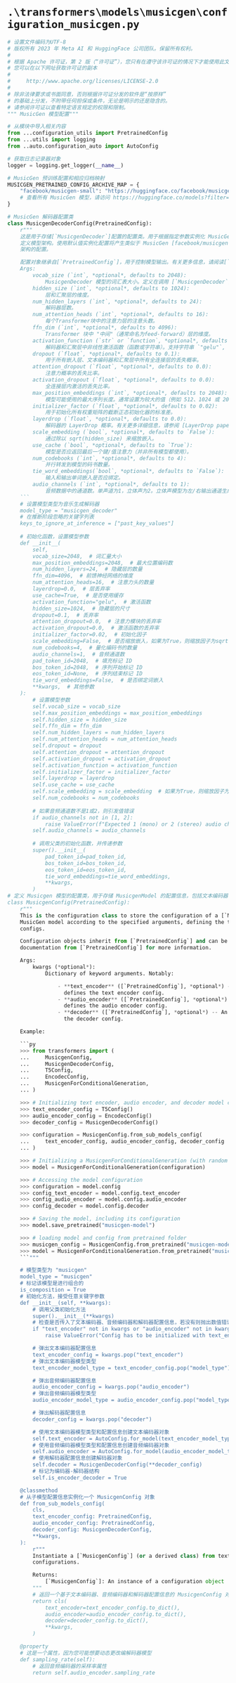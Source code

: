 # `.\transformers\models\musicgen\configuration_musicgen.py`

```py
# 设置文件编码为UTF-8
# 版权所有 2023 年 Meta AI 和 HuggingFace 公司团队。保留所有权利。
#
# 根据 Apache 许可证，第 2 版（“许可证”），您只有在遵守该许可证的情况下才能使用此文件。
# 您可以在以下网址获取许可证的副本
#
#     http://www.apache.org/licenses/LICENSE-2.0
#
# 除非法律要求或书面同意，否则根据许可证分发的软件是“按原样”
# 的基础上分发，不附带任何担保或条件，无论是明示的还是隐含的。
# 请参阅许可证以查看特定语言规定的权限和限制。
""" MusicGen 模型配置"""

# 从模块中导入相关内容
from ...configuration_utils import PretrainedConfig
from ...utils import logging
from ..auto.configuration_auto import AutoConfig

# 获取日志记录器对象
logger = logging.get_logger(__name__)

# MusicGen 预训练配置和相应归档映射
MUSICGEN_PRETRAINED_CONFIG_ARCHIVE_MAP = {
    "facebook/musicgen-small": "https://huggingface.co/facebook/musicgen-small/resolve/main/config.json",
    # 查看所有 MusicGen 模型，请访问 https://huggingface.co/models?filter=musicgen
}

# MusicGen 解码器配置类
class MusicgenDecoderConfig(PretrainedConfig):
    r"""
    这是用于存储[`MusicgenDecoder`]配置的配置类。用于根据指定参数实例化 MusicGen 解码器，
    定义模型架构。使用默认值实例化配置将产生类似于 MusicGen [facebook/musicgen-small](https://huggingface.co/facebook/musicgen-small)
    架构的配置。

    配置对象继承自[`PretrainedConfig`]，用于控制模型输出。有关更多信息，请阅读[`PretrainedConfig`]的文档。
    Args:
        vocab_size (`int`, *optional*, defaults to 2048):
            MusicgenDecoder 模型的词汇表大小。定义在调用 [`MusicgenDecoder`] 时可以表示的不同标记数量。
        hidden_size (`int`, *optional*, defaults to 1024):
            层和汇聚层的维度。
        num_hidden_layers (`int`, *optional*, defaults to 24):
            解码器层数。
        num_attention_heads (`int`, *optional*, defaults to 16):
            每个Transformer块中的注意力层的注意头数。
        ffn_dim (`int`, *optional*, defaults to 4096):
            Transformer 块中 "中间"（通常命名为feed-forward）层的维度。
        activation_function (`str` or `function`, *optional*, defaults to `"gelu"`):
            解码器和汇聚层中非线性激活函数（函数或字符串）。支持字符串 `"gelu"`, `"relu"`, `"silu"` 和 `"gelu_new"`。
        dropout (`float`, *optional*, defaults to 0.1):
            用于所有嵌入层、文本编码器和汇聚层中所有全连接层的丢失概率。
        attention_dropout (`float`, *optional*, defaults to 0.0):
            注意力概率的丢失比率。
        activation_dropout (`float`, *optional*, defaults to 0.0):
            全连接层内激活的丢失比率。
        max_position_embeddings (`int`, *optional*, defaults to 2048):
            模型可能使用的最大序列长度。通常设置为较大的值（例如 512、1024 或 2048）以防万一。
        initializer_factor (`float`, *optional*, defaults to 0.02):
            用于初始化所有权重矩阵的截断正态初始化器的标准差。
        layerdrop (`float`, *optional*, defaults to 0.0):
            解码器的 LayerDrop 概率。有关更多详细信息，请参阅 [LayerDrop paper](see https://arxiv.org/abs/1909.11556)。
        scale_embedding (`bool`, *optional*, defaults to `False`):
            通过除以 sqrt(hidden_size) 来缩放嵌入。
        use_cache (`bool`, *optional*, defaults to `True`):
            模型是否应返回最后一个键/值注意力（并非所有模型都使用）。
        num_codebooks (`int`, *optional*, defaults to 4):
            并行转发到模型的码书数量。
        tie_word_embeddings(`bool`, *optional*, defaults to `False`):
            输入和输出单词嵌入是否应绑定。
        audio_channels (`int`, *optional*, defaults to 1):
            音频数据中的通道数。单声道为1，立体声为2。立体声模型为左/右输出通道生成单独的音频流。单声道模型生成单个音频流输出。
    ```
    # 设置模型类型为音乐生成解码器
    model_type = "musicgen_decoder"
    # 在推断阶段忽略的关键字列表
    keys_to_ignore_at_inference = ["past_key_values"]
    
    # 初始化函数，设置模型参数
    def __init__(
        self,
        vocab_size=2048,  # 词汇量大小
        max_position_embeddings=2048,  # 最大位置编码数
        num_hidden_layers=24,  # 隐藏层的数量
        ffn_dim=4096,  # 前馈神经网络的维度
        num_attention_heads=16,  # 注意力头的数量
        layerdrop=0.0,  # 层丢弃率
        use_cache=True,  # 是否使用缓存
        activation_function="gelu",  # 激活函数
        hidden_size=1024,  # 隐藏层的尺寸
        dropout=0.1,  # 丢弃率
        attention_dropout=0.0,  # 注意力模块的丢弃率
        activation_dropout=0.0,  # 激活函数的丢弃率
        initializer_factor=0.02,  # 初始化因子
        scale_embedding=False,  # 是否缩放嵌入，如果为True，则缩放因子为sqrt(d_model)
        num_codebooks=4,  # 量化编码书的数量
        audio_channels=1,  # 音频通道数
        pad_token_id=2048,  # 填充标记 ID
        bos_token_id=2048,  # 序列开始标记 ID
        eos_token_id=None,  # 序列结束标记 ID
        tie_word_embeddings=False,  # 是否绑定词嵌入
        **kwargs,  # 其他参数
    ):
        # 设置模型参数
        self.vocab_size = vocab_size
        self.max_position_embeddings = max_position_embeddings
        self.hidden_size = hidden_size
        self.ffn_dim = ffn_dim
        self.num_hidden_layers = num_hidden_layers
        self.num_attention_heads = num_attention_heads
        self.dropout = dropout
        self.attention_dropout = attention_dropout
        self.activation_dropout = activation_dropout
        self.activation_function = activation_function
        self.initializer_factor = initializer_factor
        self.layerdrop = layerdrop
        self.use_cache = use_cache
        self.scale_embedding = scale_embedding  # 如果为True，则缩放因子为sqrt(d_model)
        self.num_codebooks = num_codebooks
    
        # 如果音频通道数不是1或2，则引发值错误
        if audio_channels not in [1, 2]:
            raise ValueError(f"Expected 1 (mono) or 2 (stereo) audio channels, got {audio_channels} channels.")
        self.audio_channels = audio_channels
    
        # 调用父类的初始化函数，并传递参数
        super().__init__(
            pad_token_id=pad_token_id,
            bos_token_id=bos_token_id,
            eos_token_id=eos_token_id,
            tie_word_embeddings=tie_word_embeddings,
            **kwargs,
        )
# 定义 Musicgen 模型的配置类，用于存储 MusicgenModel 的配置信息，包括文本编码器、音频编码器和 MusicGen 解码器的配置。
class MusicgenConfig(PretrainedConfig):
    r"""
    This is the configuration class to store the configuration of a [`MusicgenModel`]. It is used to instantiate a
    MusicGen model according to the specified arguments, defining the text encoder, audio encoder and MusicGen decoder
    configs.

    Configuration objects inherit from [`PretrainedConfig`] and can be used to control the model outputs. Read the
    documentation from [`PretrainedConfig`] for more information.

    Args:
        kwargs (*optional*):
            Dictionary of keyword arguments. Notably:

                - **text_encoder** ([`PretrainedConfig`], *optional*) -- An instance of a configuration object that
                  defines the text encoder config.
                - **audio_encoder** ([`PretrainedConfig`], *optional*) -- An instance of a configuration object that
                  defines the audio encoder config.
                - **decoder** ([`PretrainedConfig`], *optional*) -- An instance of a configuration object that defines
                  the decoder config.

    Example:

    ```py
    >>> from transformers import (
    ...     MusicgenConfig,
    ...     MusicgenDecoderConfig,
    ...     T5Config,
    ...     EncodecConfig,
    ...     MusicgenForConditionalGeneration,
    ... )

    >>> # Initializing text encoder, audio encoder, and decoder model configurations
    >>> text_encoder_config = T5Config()
    >>> audio_encoder_config = EncodecConfig()
    >>> decoder_config = MusicgenDecoderConfig()

    >>> configuration = MusicgenConfig.from_sub_models_config(
    ...     text_encoder_config, audio_encoder_config, decoder_config
    ... )

    >>> # Initializing a MusicgenForConditionalGeneration (with random weights) from the facebook/musicgen-small style configuration
    >>> model = MusicgenForConditionalGeneration(configuration)

    >>> # Accessing the model configuration
    >>> configuration = model.config
    >>> config_text_encoder = model.config.text_encoder
    >>> config_audio_encoder = model.config.audio_encoder
    >>> config_decoder = model.config.decoder

    >>> # Saving the model, including its configuration
    >>> model.save_pretrained("musicgen-model")

    >>> # loading model and config from pretrained folder
    >>> musicgen_config = MusicgenConfig.from_pretrained("musicgen-model")
    >>> model = MusicgenForConditionalGeneration.from_pretrained("musicgen-model", config=musicgen_config)
    ```"""

    # 模型类型为 "musicgen"
    model_type = "musicgen"
    # 标记该模型是进行组合的
    is_composition = True
    # 初始化方法，接受任意关键字参数
    def __init__(self, **kwargs):
        # 调用父类初始化方法
        super().__init__(**kwargs)
        # 检查是否传入了文本编码器、音频编码器和解码器配置信息，若没有则抛出数值错误
        if "text_encoder" not in kwargs or "audio_encoder" not in kwargs or "decoder" not in kwargs:
            raise ValueError("Config has to be initialized with text_encoder, audio_encoder and decoder config")

        # 弹出文本编码器配置信息
        text_encoder_config = kwargs.pop("text_encoder")
        # 弹出文本编码器模型类型
        text_encoder_model_type = text_encoder_config.pop("model_type")

        # 弹出音频编码器配置信息
        audio_encoder_config = kwargs.pop("audio_encoder")
        # 弹出音频编码器模型类型
        audio_encoder_model_type = audio_encoder_config.pop("model_type")

        # 弹出解码器配置信息
        decoder_config = kwargs.pop("decoder")

        # 使用文本编码器模型类型和配置信息创建文本编码器对象
        self.text_encoder = AutoConfig.for_model(text_encoder_model_type, **text_encoder_config)
        # 使用音频编码器模型类型和配置信息创建音频编码器对象
        self.audio_encoder = AutoConfig.for_model(audio_encoder_model_type, **audio_encoder_config)
        # 使用解码器配置信息创建解码器对象
        self.decoder = MusicgenDecoderConfig(**decoder_config)
        # 标记为编码器-解码器结构
        self.is_encoder_decoder = True

    @classmethod
    # 从子模型配置信息实例化一个 MusicgenConfig 对象
    def from_sub_models_config(
        cls,
        text_encoder_config: PretrainedConfig,
        audio_encoder_config: PretrainedConfig,
        decoder_config: MusicgenDecoderConfig,
        **kwargs,
    ):
        r"""
        Instantiate a [`MusicgenConfig`] (or a derived class) from text encoder, audio encoder and decoder
        configurations.

        Returns:
            [`MusicgenConfig`]: An instance of a configuration object
        """
        # 返回一个基于文本编码器、音频编码器和解码器配置信息的 MusicgenConfig 对象
        return cls(
            text_encoder=text_encoder_config.to_dict(),
            audio_encoder=audio_encoder_config.to_dict(),
            decoder=decoder_config.to_dict(),
            **kwargs,
        )

    @property
    # 这是一个属性，因为您可能想要动态更改编解码器模型
    def sampling_rate(self):
        # 返回音频编码器的采样率属性
        return self.audio_encoder.sampling_rate
```